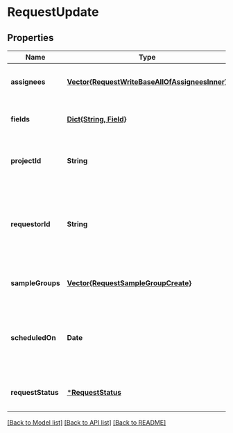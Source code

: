 # RequestUpdate


## Properties
Name | Type | Description | Notes
------------ | ------------- | ------------- | -------------
**assignees** | [**Vector{RequestWriteBaseAllOfAssigneesInner}**](RequestWriteBaseAllOfAssigneesInner.md) | Array of assignees | [optional] [default to nothing]
**fields** | [**Dict{String, Field}**](Field.md) |  | [optional] [default to nothing]
**projectId** | **String** | The ID of the project to which the request belongs. | [optional] [default to nothing]
**requestorId** | **String** | ID of the user making the request. If unspecified, the requestor is the request creator.  | [optional] [default to nothing]
**sampleGroups** | [**Vector{RequestSampleGroupCreate}**](RequestSampleGroupCreate.md) |  | [optional] [default to nothing]
**scheduledOn** | **Date** | Date the request is scheduled to be executed on, in YYYY-MM-DD format. | [optional] [default to nothing]
**requestStatus** | [***RequestStatus**](RequestStatus.md) |  | [optional] [default to nothing]


[[Back to Model list]](../README.md#models) [[Back to API list]](../README.md#api-endpoints) [[Back to README]](../README.md)


